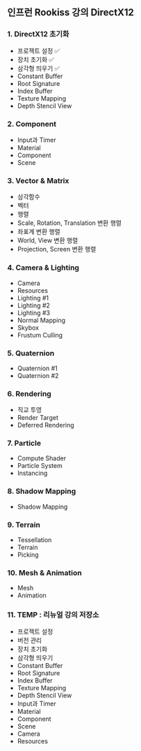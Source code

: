 ## 인프런 Rookiss 강의 DirectX12

### 1. DirectX12 초기화
  + 프로젝트 설정 :white_check_mark:
  + 장치 초기화 :white_check_mark:
  + 삼각형 띄우기 :white_check_mark:
  + Constant Buffer
  + Root Signature
  + Index Buffer
  + Texture Mapping
  + Depth Stencil View

### 2. Component
  + Input과 Timer
  + Material
  + Component
  + Scene
  
### 3. Vector & Matrix
  + 삼각함수
  + 벡터
  + 행렬
  + Scale, Rotation, Translation 변환 행렬
  + 좌표계 변환 행렬
  + World, View 변환 행렬
  + Projection, Screen 변환 행렬
  
### 4. Camera & Lighting
  + Camera
  + Resources
  + Lighting #1
  + Lighting #2
  + Lighting #3
  + Normal Mapping
  + Skybox
  + Frustum Culling
  
### 5. Quaternion
  + Quaternion #1
  + Quaternion #2
  
### 6. Rendering
  + 직교 투영
  + Render Target
  + Deferred Rendering
  
### 7. Particle
  + Compute Shader
  + Particle System
  + Instancing
  
### 8. Shadow Mapping
  + Shadow Mapping
  
### 9. Terrain
  + Tessellation
  + Terrain
  + Picking
  
### 10. Mesh & Animation
  + Mesh
  + Animation
  
### 11. TEMP : 리뉴얼 강의 저장소
  + 프로젝트 설정
  + 버전 관리
  + 장치 초기화
  + 삼각형 띄우기
  + Constant Buffer
  + Root Signature
  + Index Buffer
  + Texture Mapping
  + Depth Stencil View
  + Input과 Timer
  + Material
  + Component
  + Scene
  + Camera
  + Resources

